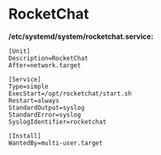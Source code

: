 # RocketChat

**/etc/systemd/system/rocketchat.service:**

```
[Unit]
Description=RocketChat
After=network.target

[Service]
Type=simple
ExecStart=/opt/rocketchat/start.sh
Restart=always
StandardOutput=syslog
StandardError=syslog
SyslogIdentifier=rocketchat

[Install]
WantedBy=multi-user.target
```
